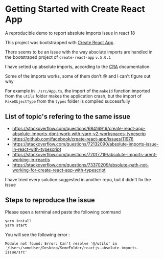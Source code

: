 # Getting Started with Create React App

A reproducible demo to report absolute imports issue in react 18

This project was bootstrapped with [Create React App](https://github.com/facebook/create-react-app).

There seems to be an issue with the way absolute imports are handled in the bootstraped project of `create-react-app` `v.5.0.1`

I have setted up absolute imports, according to the [CRA](https://create-react-app.dev/docs/importing-a-component/#absolute-imports) documentation

Some of the imports works, some of them don't 😢 and I can't figure out why

For example in `./src/App.ts`, the import of the `makeId` function imported from the `utils` folder makes the application crash, but the import of `FakeObjectType` from the `types` folder is compiled successfully


## List of topic's refering to the same issue

- https://stackoverflow.com/questions/68416916/create-react-app-absolute-imports-dont-work-with-yarn-v2-workspaces-typescrip
- https://github.com/facebook/create-react-app/issues/11976
- https://stackoverflow.com/questions/72132090/absolute-imports-issue-in-react-with-typescript
- https://stackoverflow.com/questions/72017719/absolute-imports-arent-working-in-reactjs
- https://stackoverflow.com/questions/73370209/absolute-path-not-working-for-create-react-app-with-typescript

I have tried every solution suggested in another repo, but it didn't fix the issue

## Steps to reproduce the issue

Please open a terminal and paste the following command

```bash
yarn install
yarn start
```

You will see the following error :

`Module not found: Error: Can't resolve '@/utils' in '/Users/someUser/Desktop/SomeFolder/reactjs-absolute-imports-issue/src'`
